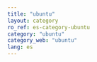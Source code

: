 ```yaml
---
title: "ubuntu"
layout: category
ro_ref: es-category-ubuntu
category: "ubuntu"
category_web: "ubuntu"
lang: es
---
```


